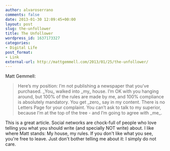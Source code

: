 ```yaml
---
author: alvaroserrano
comments: false
date: 2013-01-30 12:09:45+00:00
layout: post
slug: the-unfollower
title: The Unfollower
wordpress_id: 1637173327
categories:
- Digital Life
post_format:
- Link
external-url: http://mattgemmell.com/2013/01/25/the-unfollower/
---
```


Matt Gemmell: 



<blockquote>Here’s my position: I’m not publishing a newspaper that you’ve purchased. _You_ walked into _my_ house. I’m OK with you hanging around, but 100% of the rules are made by me, and 100% compliance is absolutely mandatory. You get _zero_ say in my content. There is no Letters Page for your complaint. You can’t ask to talk to my superior, because I’m at the top of the tree - and I’m going to agree with _me_.</blockquote>



This is a great article. Social networks are chock-full of people who love telling you what you should write (and specially NOT write) about. I like where Matt stands: My house, my rules. If you don't like what you see, you're free to leave. Just don't bother telling me about it: I simply do not care.
